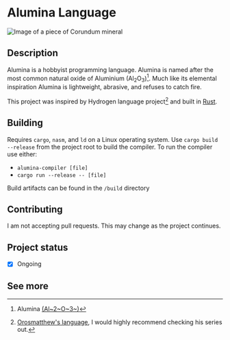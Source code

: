 # Alumina Language

![Image of a piece of Corundum mineral](https://upload.wikimedia.org/wikipedia/commons/1/1e/Corindon_azulEZ.jpg)

## Description
Alumina is a hobbyist programming language. Alumina is named after the most common natural oxide of Aluminium (Al<sub>2</sub>O<sub>3</sub>)[^al2o3]. Much like its elemental inspiration Alumina is lightweight, abrasive, and refuses to catch fire.

This project was inspired by Hydrogen language project[^hydro] and built in [Rust](https://www.rust-lang.org/).

## Building
Requires `cargo`, `nasm`, and `ld` on a Linux operating system. Use `cargo build --release` from the project root to build the compiler. To run the compiler use either:
- `alumina-compiler [file]` 
- `cargo run --release -- [file]` 

Build artifacts can be found in the `/build` directory


## Contributing
I am not accepting pull requests. This may change as the project continues.


## Project status
- [x] Ongoing


## See more

[^al2o3]: Alumina [(Al~2~O~3~)](https://en.wikipedia.org/wiki/Aluminium_oxide)

[^hydro]: [Orosmatthew's language](https://github.com/orosmatthew/hydrogen-cpp/tree/master), I would highly recommend checking his series out.